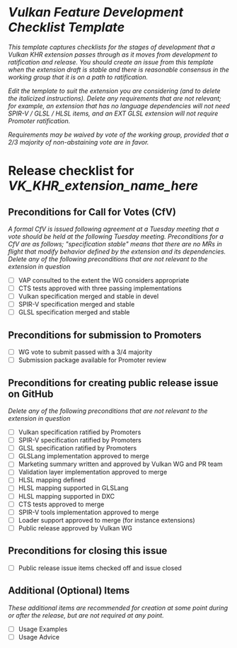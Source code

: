 
# _Vulkan Feature Development Checklist Template_

_This template captures checklists for the stages of development that
a Vulkan KHR extension passes through as it moves from development to
ratification and release. You should create an issue from this template
when the extension draft is stable and there is reasonable consensus in
the working group that it is on a path to ratification._

_Edit the template to suit the extension you are considering (and to
delete the italicized instructions). Delete any requirements that are not
relevant; for example, an extension that has no language dependencies
will not need SPIR-V / GLSL / HLSL items, and an EXT GLSL extension
will not require Promoter ratification._

_Requirements may be waived by vote of the working group, provided
that a 2/3 majority of non-abstaining vote are in favor._

# Release checklist for _VK_KHR_extension_name_here_

## Preconditions for Call for Votes (CfV)

_A formal CfV is issued following agreement at a Tuesday meeting that a
vote should be held at the following Tuesday meeting. Preconditions
for a CfV are as follows; "specification stable" means that there are
no MRs in flight that modify behavior defined by the extension and its
dependencies. Delete any of the following preconditions that are not relevant to
the extension in question_


 - [ ] VAP consulted to the extent the WG considers appropriate
 - [ ] CTS tests approved with three passing implementations
 - [ ] Vulkan specification merged and stable in devel
 - [ ] SPIR-V specification merged and stable
 - [ ] GLSL specification merged and stable

## Preconditions for submission to Promoters

 - [ ] WG vote to submit passed with a 3/4 majority
 - [ ] Submission package available for Promoter review

## Preconditions for creating public release issue on GitHub

_Delete any of the following preconditions that are not relevant to
the extension in question_

 - [ ] Vulkan specification ratified by Promoters
 - [ ] SPIR-V specification ratified by Promoters
 - [ ] GLSL specification ratified by Promoters
 - [ ] GLSLang implementation approved to merge
 - [ ] Marketing summary written and approved by Vulkan WG and PR team
 - [ ] Validation layer implementation approved to merge
 - [ ] HLSL mapping defined
 - [ ] HLSL mapping supported in GLSLang
 - [ ] HLSL mapping supported in DXC
 - [ ] CTS tests approved to merge
 - [ ] SPIR-V tools implementation approved to merge
 - [ ] Loader support approved to merge (for instance extensions)
 - [ ] Public release approved by Vulkan WG

## Preconditions for closing this issue

 - [ ] Public release issue items checked off and issue closed

## Additional (Optional) Items 

_These additional items are recommended for creation at some
point during or after the release, but are not required at any point._

 - [ ] Usage Examples
 - [ ] Usage Advice

